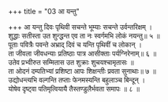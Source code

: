 +++
title = "03 आ यन्तु"

+++
आ यन्तु दिवः पृथिवी सचन्ते भूम्याः सचन्ते उर्वन्तरिक्षम् ।  
शुद्धाः सतीस्ता उत शुन्द्धन्त एव ता नः स्वर्गमभि लोकं नयन्तु॥ ५ ॥  
पूताः पवित्रैः पवन्ते अभ्राद् दिवं च यन्ति पृथिवीं च लोकान् ।  
ता जीवला जीवधन्याः प्रतिष्ठाः पात्र आसीक्ताः पर्यग्निरेनाम्॥ ६ ॥  
उतेव प्रभ्वीरुत सम्मितास उत शुक्राः शुचयश्चामृतासः ॥  
ता ओदनं दम्पतिभ्यां प्रशिष्टा आपः शिक्षन्तीः प्रवता सुनाथाः॥ ७ ॥  
उद्योधन्त्यभि वल्गन्ति तप्ताः फेनमस्यन्ति बहुलाञ्च बिन्दून् ।  
योषेव दृष्ट्वा पतिमृत्वियायै तैस्तण्डुलैर्भवता समापः ॥ ८ ॥